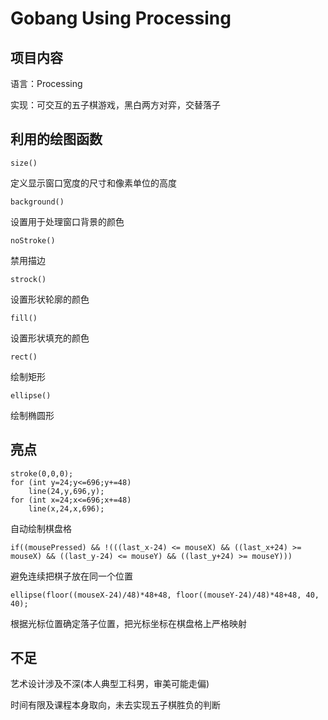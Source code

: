# Gobang Using Processing
## 项目内容
语言：Processing

实现：可交互的五子棋游戏，黑白两方对弈，交替落子
## 利用的绘图函数
```processing
size()
```
定义显示窗口宽度的尺寸和像素单位的高度

```processing
background()
```
设置用于处理窗口背景的颜色

```processing
noStroke()
```
禁用描边

```processing
strock()
```
设置形状轮廓的颜色

```processing
fill()
```
设置形状填充的颜色

```processing
rect()
```
绘制矩形

```processing
ellipse()
```
绘制椭圆形
## 亮点
```processing
stroke(0,0,0);
for (int y=24;y<=696;y+=48)
    line(24,y,696,y);
for (int x=24;x<=696;x+=48)
    line(x,24,x,696);
```
自动绘制棋盘格
```processing
if((mousePressed) && !(((last_x-24) <= mouseX) && ((last_x+24) >= mouseX) && ((last_y-24) <= mouseY) && ((last_y+24) >= mouseY)))
```
避免连续把棋子放在同一个位置
```processing
ellipse(floor((mouseX-24)/48)*48+48, floor((mouseY-24)/48)*48+48, 40, 40);
```
根据光标位置确定落子位置，把光标坐标在棋盘格上严格映射

## 不足
艺术设计涉及不深(本人典型工科男，审美可能走偏)

时间有限及课程本身取向，未去实现五子棋胜负的判断